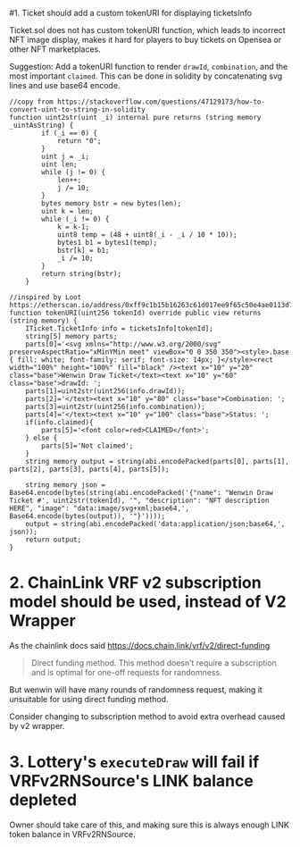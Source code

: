 #1. Ticket should add a custom tokenURI for displaying ticketsInfo

Ticket.sol does not has custom tokenURI function, which leads to incorrect NFT image display, makes it hard for players to buy tickets on Opensea or other NFT marketplaces.

Suggestion: Add a tokenURI function to render `drawId`, `combination`, and the most important `claimed`. This can be done in solidity by concatenating svg lines and use base64 encode.

```
//copy from https://stackoverflow.com/questions/47129173/how-to-convert-uint-to-string-in-solidity
function uint2str(uint _i) internal pure returns (string memory _uintAsString) {
        if (_i == 0) {
            return "0";
        }
        uint j = _i;
        uint len;
        while (j != 0) {
            len++;
            j /= 10;
        }
        bytes memory bstr = new bytes(len);
        uint k = len;
        while (_i != 0) {
            k = k-1;
            uint8 temp = (48 + uint8(_i - _i / 10 * 10));
            bytes1 b1 = bytes1(temp);
            bstr[k] = b1;
            _i /= 10;
        }
        return string(bstr);
    }

//inspired by Loot https://etherscan.io/address/0xff9c1b15b16263c61d017ee9f65c50e4ae0113d7#code
function tokenURI(uint256 tokenId) override public view returns (string memory) {
    ITicket.TicketInfo info = ticketsInfo[tokenId];
    string[5] memory parts;
    parts[0]='<svg xmlns="http://www.w3.org/2000/svg" preserveAspectRatio="xMinYMin meet" viewBox="0 0 350 350"><style>.base { fill: white; font-family: serif; font-size: 14px; }</style><rect width="100%" height="100%" fill="black" /><text x="10" y="20" class="base">Wenwin Draw Ticket</text><text x="10" y="60" class="base">drawId: ';
    parts[1]=uint2str(uint256(info.drawId));
    parts[2]='</text><text x="10" y="80" class="base">Combination: ';
    parts[3]=uint2str(uint256(info.combination));
    parts[4]='</text><text x="10" y="100" class="base">Status: ';
    if(info.claimed){
        parts[5]='<font color=red>CLAIMED</font>';
    } else {
        parts[5]='Not claimed';
    }
    string memory output = string(abi.encodePacked(parts[0], parts[1], parts[2], parts[3], parts[4], parts[5]);
        
    string memory json = Base64.encode(bytes(string(abi.encodePacked('{"name": "Wenwin Draw Ticket #', uint2str(tokenId), '", "description": "NFT description HERE", "image": "data:image/svg+xml;base64,', Base64.encode(bytes(output)), '"}'))));
    output = string(abi.encodePacked('data:application/json;base64,', json));
    return output;
}
```

# 2. ChainLink VRF v2 subscription model should be used, instead of V2 Wrapper

As the chainlink docs said https://docs.chain.link/vrf/v2/direct-funding 
> Direct funding method. This method doesn’t require a subscription and is optimal for one-off requests for randomness.

But wenwin will have many rounds of randomness request, making it unsuitable for using direct funding method.

Consider changing to subscription method to avoid extra overhead caused by v2 wrapper.

# 3. Lottery's `executeDraw` will fail if VRFv2RNSource's LINK balance depleted

Owner should take care of this, and making sure this is always enough LINK token balance in VRFv2RNSource.
